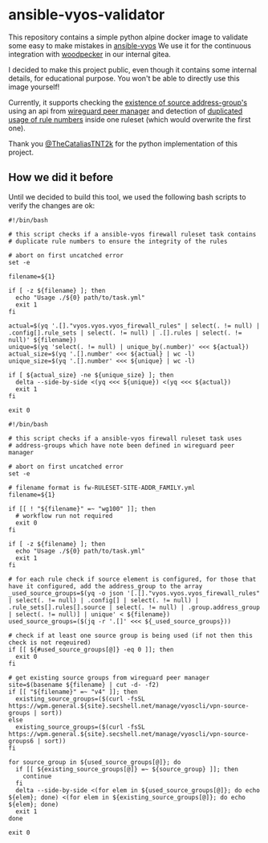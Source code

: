 # ansible-vyos-validator

This repository contains a simple python alpine docker image 
to validate some easy to make mistakes in 
[ansible-vyos](https://docs.ansible.com/ansible/latest/collections/vyos/vyos/index.html)
We use it for the continuous integration with [woodpecker](https://woodpecker-ci.org/) in our internal gitea.

I decided to make this project public, even though it contains some internal details, for educational purpose.
You won't be able to directly use this image yourself!

Currently, it supports checking the 
[existence of source address-group's](https://github.com/secshellnet/ansible-vyos-validator/blob/main/common.py#L55-L81) 
using an api from [wireguard peer manager](https://github.com/felbinger/WPM) and detection of 
[duplicated usage of rule numbers](https://github.com/secshellnet/ansible-vyos-validator/blob/main/common.py#L7-L33)
inside one ruleset (which would overwrite the first one).

Thank you [@TheCataliasTNT2k](https://github.com/thecataliastnt2k) for the python implementation of this project.

## How we did it before
Until we decided to build this tool, we used the following bash scripts to verify the changes are ok:
```shell
#!/bin/bash

# this script checks if a ansible-vyos firewall ruleset task contains
# duplicate rule numbers to ensure the integrity of the rules

# abort on first uncatched error
set -e

filename=${1}

if [ -z ${filename} ]; then
  echo "Usage ./${0} path/to/task.yml"
  exit 1
fi

actual=$(yq '.[]."vyos.vyos.vyos_firewall_rules" | select(. != null) | .config[].rule_sets | select(. != null) | .[].rules | select(. != null)' ${filename})
unique=$(yq 'select(. != null) | unique_by(.number)' <<< ${actual})
actual_size=$(yq '.[].number' <<< ${actual} | wc -l)
unique_size=$(yq '.[].number' <<< ${unique} | wc -l)

if [ ${actual_size} -ne ${unique_size} ]; then
  delta --side-by-side <(yq <<< ${unique}) <(yq <<< ${actual})
  exit 1
fi

exit 0
```

```shell
#!/bin/bash

# this script checks if a ansible-vyos firewall ruleset task uses
# address-groups which have note been defined in wireguard peer manager

# abort on first uncatched error
set -e

# filename format is fw-RULESET-SITE-ADDR_FAMILY.yml
filename=${1}

if [[ ! "${filename}" =~ "wg100" ]]; then
  # workflow run not required
  exit 0
fi

if [ -z ${filename} ]; then
  echo "Usage ./${0} path/to/task.yml"
  exit 1
fi

# for each rule check if source element is configured, for those that have it configured, add the address_group to the array
_used_source_groups=$(yq -o json '[.[]."vyos.vyos.vyos_firewall_rules" | select(. != null) | .config[] | select(. != null) | .rule_sets[].rules[].source | select(. != null) | .group.address_group | select(. != null)] | unique' < ${filename})
used_source_groups=($(jq -r '.[]' <<< ${_used_source_groups}))

# check if at least one source group is being used (if not then this check is not reqeuired)
if [[ ${#used_source_groups[@]} -eq 0 ]]; then
  exit 0
fi

# get existing source groups from wireguard peer manager
site=$(basename ${filename} | cut -d- -f2)
if [[ "${filename}" =~ "v4" ]]; then
  existing_source_groups=($(curl -fsSL https://wpm.general.${site}.secshell.net/manage/vyoscli/vpn-source-groups | sort))
else
  existing_source_groups=($(curl -fsSL https://wpm.general.${site}.secshell.net/manage/vyoscli/vpn-source-groups6 | sort))
fi

for source_group in ${used_source_groups[@]}; do
  if [[ ${existing_source_groups[@]} =~ ${source_group} ]]; then
    continue
  fi
  delta --side-by-side <(for elem in ${used_source_groups[@]}; do echo ${elem}; done) <(for elem in ${existing_source_groups[@]}; do echo ${elem}; done)
  exit 1
done

exit 0
```
